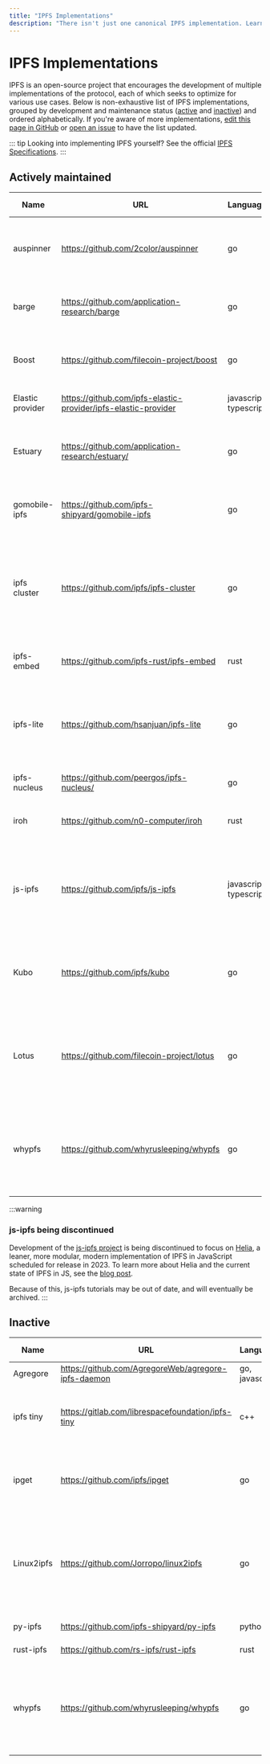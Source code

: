 ```yaml
---
title: "IPFS Implementations"
description: "There isn't just one canonical IPFS implementation. Learn about the various IPFS implementations available for different use cases."
---
```


# IPFS Implementations

IPFS is an open-source project that encourages the development of multiple implementations of the protocol, each of which seeks to optimize for various use cases. Below is non-exhaustive list of IPFS implementations, grouped by development and maintenance status ([active](#actively-maintained) and [inactive](#inactive)) and ordered alphabetically. If you're aware of more implementations, [edit this page in GitHub](https://github.com/ipfs/ipfs-docs/edit/main/docs/concepts/ipfs-implementations.md) or [open an issue](https://github.com/ipfs/ipfs-docs/issues/new?assignees=&labels=need%2Ftriage&template=open_an_issue.md&title=IPFS%20Implementations) to have the list updated. 

::: tip
Looking into implementing IPFS yourself?
See the official [IPFS Specifications](https://github.com/ipfs/specs/).
:::

## Actively maintained

| Name             | URL                                                                     | Language(s)            | What it's trying to do                                                                                                   |
|------------------|-------------------------------------------------------------------------|------------------------|--------------------------------------------------------------------------------------------------------------------------|
| auspinner        | <https://github.com/2color/auspinner>                                   | go                     | CLI tool to deal with the pinning service API and upload files through bitswap.                                          |
| barge            | <https://github.com/application-research/barge>                         | go                     | CLI tool with a git like workflow to upload deltas to estuary.                                                           |
| Boost            | <https://github.com/filecoin-project/boost>                             | go                     | Daemon to get IPFS data in and out of a Filecoin storage provider.                                                       |
| Elastic provider | <https://github.com/ipfs-elastic-provider/ipfs-elastic-provider>        | javascript, typescript | Scallable Cloud-Native implementation.                                                                                   |
| Estuary          | <https://github.com/application-research/estuary/>                      | go                     | Daemon oriented service to pin and onboard IPFS data into Filecoin.                                                      |
| gomobile-ipfs    | <https://github.com/ipfs-shipyard/gomobile-ipfs>                        | go                     | Library oriented ipfs daemon to help embeding Kubo into a mobile app.                                                   |
| ipfs cluster     | <https://github.com/ipfs/ipfs-cluster>                                  | go                     | CRDT / Raft consensus between some more less trusted nodes to allocate and synchronise a pinset on multiple IPFS nodes.  |
| ipfs-embed       | <https://github.com/ipfs-rust/ipfs-embed>                               | rust                   | Small embeddable ipfs implementation.                                                                                    |
| ipfs-lite        | <https://github.com/hsanjuan/ipfs-lite>                                 | go                     | Minimal library oriented ipfs daemon building on the same blocks as Kubo but with a minimal glue layer.                 |
| ipfs-nucleus     | <https://github.com/peergos/ipfs-nucleus/>                              | go                     | Minimal IPFS replacement for P2P IPLD apps.                                                                              |
| iroh             | <https://github.com/n0-computer/iroh>                                   | rust                   | Extreme-Efficiency oriented IPFS implementation.                                                                         |
| js-ipfs          | <https://github.com/ipfs/js-ipfs>                                       | javascript, typescript | Javascript implementation targeting nodejs and browsers.  [**Development of js-ipfs is being discontinued**](#js-ipfs-being-discontinued).                                                                |
| Kubo             | <https://github.com/ipfs/kubo>                                          | go                     | Generalist daemon oriented IPFS implementation with an extensive HTTP API.                                               |
| Lotus            | <https://github.com/filecoin-project/lotus>                             | go                     | Filecoin node handling consensus, storage providing, making storage deals, importing data, ...                           |
| whypfs           | <https://github.com/whyrusleeping/whypfs>                               | go                     | Daemon based on the same building blocks as Kubo but with some options tweaking for more performance.                    |

:::warning 
### js-ipfs being discontinued
Development of the [js-ipfs project](https://github.com/ipfs/js-ipfs) is being discontinued to focus on [Helia](https://github.com/ipfs/helia), a leaner, more modular, modern implementation of IPFS in JavaScript scheduled for release in 2023. To learn more about Helia and the current state of IPFS in JS, see the [blog post](https://blog.ipfs.tech/state-of-ipfs-in-js/). 

Because of this, js-ipfs tutorials may be out of date, and will eventually be archived.
:::

## Inactive

| Name             | URL                                                                     | Language(s)            | What it's trying to do                                                                                                   |
|------------------|-------------------------------------------------------------------------|------------------------|--------------------------------------------------------------------------------------------------------------------------|
| Agregore         | <https://github.com/AgregoreWeb/agregore-ipfs-daemon>                   | go, javascript         | Mobile friendly Kubo daemon.                                                                                             |
| ipfs tiny        | <https://gitlab.com/librespacefoundation/ipfs-tiny>                     | c++                    | Tiny embeddable, os-independent IPFS implementation.                                                                     |
| ipget            | <https://github.com/ipfs/ipget>                                         | go                     | Minimal wget inspired tool to download files from IPFS nodes over bitswap.                                              |
| Linux2ipfs       | <https://github.com/Jorropo/linux2ipfs>                                 | go                     | Small pipeline and extreme-performance oriented implementation to upload files and deltas to pinning services very fast. |
| py-ipfs          | <https://github.com/ipfs-shipyard/py-ipfs>                              | python                 | Python IPFS implementation.                                                                                              |
| rust-ipfs        | <https://github.com/rs-ipfs/rust-ipfs>                                  | rust                   | Rust IPFS implementation.                                                                                                |
| whypfs           | <https://github.com/whyrusleeping/whypfs>                               | go                     | Daemon based on the same building blocks as Kubo but with some options tweaking for more performance.                    |
